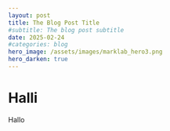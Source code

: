 ```yaml
---
layout: post
title: The Blog Post Title
#subtitle: The blog post subtitle
date: 2025-02-24
#categories: blog
hero_image: /assets/images/marklab_hero3.png
hero_darken: true
---
```


# Halli
Hallo